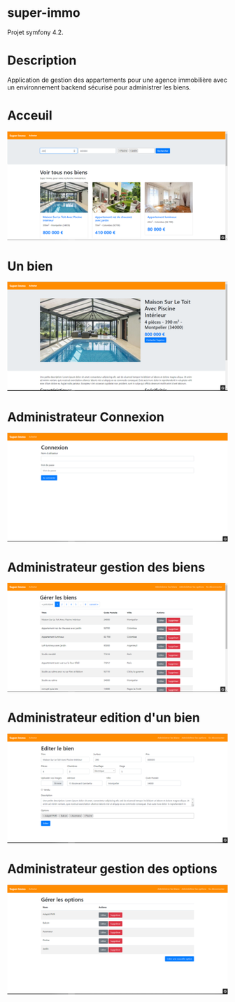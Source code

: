 # super-immo
Projet symfony 4.2.


# Description
Application de gestion des appartements pour une agence immobilière avec un environnement backend sécurisé pour administrer les biens.


# Acceuil
![home](public/images-readme/home.PNG)

# Un bien
![un bien](public/images-readme/unbien.PNG)

# Administrateur Connexion
![connexion administrateur](public/images-readme/admin-con.PNG)

# Administrateur gestion des biens
![administration des biens](public/images-readme/admin-bien.PNG)

# Administrateur edition d'un bien
![edition d'un bien](public/images-readme/admin-bien-edit.PNG)

# Administrateur gestion des options
![administration des options](public/images-readme/admin-options.PNG)